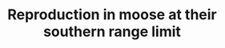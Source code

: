 ---
title: Reproduction in moose at their southern range limit
year: Accepted
authors: Ruprecht, J. S., K. R. Hersey, <strong>K. Hafen</strong>, K. L. Monteith, N. J. DeCesare, M. J. Kauffman, and D. R. MacNulty
journal: Journal of Mammalogy
volume:
pages:
doi:
url:
pdf:
---